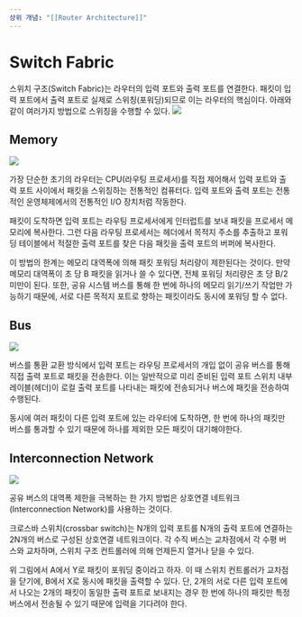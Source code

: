 ```yaml
---
상위 개념: "[[Router Architecture]]"
---
```

# Switch Fabric
스위치 구조(Switch Fabric)는 라우터의 입력 포트와 출력 포트를 연결한다. 패킷이 입력 포트에서 출력 포트로 실제로 스위칭(포워딩)되므로 이는 라우터의 핵심이다. 아래와 같이 여러가지 방법으로 스위칭을 수행할 수 있다.
![](https://i.imgur.com/cI19n8i.png)

## Memory
![](https://i.imgur.com/pe2Qnx9.png)


가장 단순한 초기의 라우터는 CPU(라우팅 프로세서)를 직접 제어해서 입력 포트와 출력 포트 사이에서 패킷을 스위칭하는 전통적인 컴퓨터다. 입력 포트와 출력 포트는 전통적인 운영체제에서의 전통적인 I/O 장치처럼 작동한다.

패킷이 도착하면 입력 포트는 라우팅 프로세서에게 인터럽트를 보내 패킷을 프로세서 메모리에 복사한다. 그런 다음 라우팅 프로세서는 헤더에서 목적지 주소를 추출하고 포워딩 테이블에서 적절한 출력 포트를 찾은 다음 패킷을 출력 포트의 버퍼에 복사한다.

이 방법의 한계는 메모리 대역폭에 의해 패킷 포워딩 처리량이 제한된다는 것이다. 만약 메모리 대역폭이 초 당 B 패킷을 읽거나 쓸 수 있다면, 전체 포워딩 처리량은 초 당 B/2 미만이 된다. 또한, 공유 시스템 버스를 통해 한 번에 하나의 메모리 읽기/쓰기 작업만 가능하기 때문에, 서로 다른 목적지 포트로 향하는 패킷이라도 동시에 포워딩 할 수 없다.

## Bus
![](https://i.imgur.com/ttBjr5P.png)


버스를 통환 교환 방식에서 입력 포트는 라우팅 프로세서의 개입 없이 공유 버스를 통해 직접 출력 포트로 패킷을 전송한다. 이는 일반적으로 미리 준비된 입력 포트 스위치 내부 레이블(헤더)이 로컬 출력 포트를 나타내는 패킷에 전송되거나 버스에 패킷을 전송하여 수행된다.

동시에 여러 패킷이 다른 입력 포트에 있는 라우터에 도착하면, 한 번에 하나의 패킷만 버스를 통과할 수 있기 때문에 하나를 제외한 모든 패킷이 대기해야한다.

## Interconnection Network
![](https://i.imgur.com/D6klIvJ.png)

공유 버스의 대역폭 제한을 극복하는 한 가지 방법은 상호연결 네트워크(Interconnection Network)를 사용하는 것이다. 

크로스바 스위치(crossbar switch)는 N개의 입력 포트를 N개의 출력 포트에 연결하는 2N개의 버스로 구성된 상호연결 네트워크이다. 각 수직 버스는 교차점에서 각 수평 버스와 교차하며, 스위치 구조 컨트롤러에 의해 언제든지 열거나 닫을 수 있다.

위 그림에서 A에서 Y로 패킷이 포워딩 중이라고 하자. 이 때 스위치 컨트롤러가 교차점을 닫기에, B에서 X로 동시에 패킷을 출력할 수 있다. 단, 2개의 서로 다른 입력 포트에서 나오는 2개의 패킷이 동일한 출력 포트로 보내지는 경우 한 번에 하나의 패킷만 특정 버스에서 전송될 수 있기 때문에 입력을 기다려야 한다.